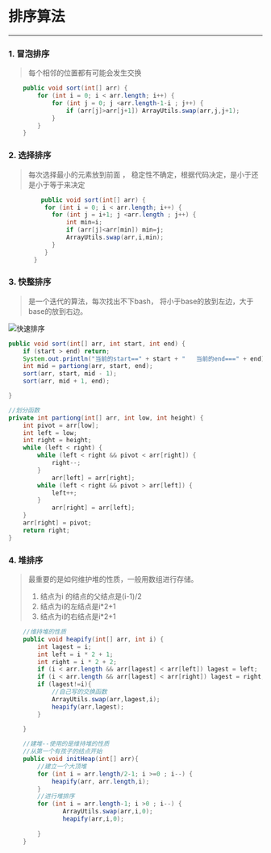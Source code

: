#                           排序算法

---





### 1. 冒泡排序

> 每个相邻的位置都有可能会发生交换

~~~ java
    public void sort(int[] arr) {
        for (int i = 0; i < arr.length; i++) {                      
            for (int j = 0; j <arr.length-1-i ; j++) {
                if (arr[j]>arr[j+1]) ArrayUtils.swap(arr,j,j+1);
            }
        }
    }

~~~





### 2. 选择排序

> 每次选择最小的元素放到前面 ， 稳定性不确定，根据代码决定，是小于还是小于等于来决定

~~~java
         public void sort(int[] arr) {
          for (int i = 0; i < arr.length; i++) {
            for (int j = i+1; j <arr.length ; j++) {
                int min=i;       
                if (arr[j]<arr[min]) min=j;
                ArrayUtils.swap(arr,i,min);
            }
          }
       }
~~~



### 3. 快整排序

> 是一个迭代的算法，每次找出不下bash， 将小于base的放到左边，大于base的放到右边。



![快速排序](https://images2015.cnblogs.com/blog/1024555/201701/1024555-20170108124741566-1283178705.png)





```java
public void sort(int[] arr, int start, int end) {
    if (start > end) return;
    System.out.println("当前的start==" + start + "   当前的end===" + end);
    int mid = partiong(arr, start, end);
    sort(arr, start, mid - 1);
    sort(arr, mid + 1, end);

}

//划分函数
private int partiong(int[] arr, int low, int height) {
    int pivot = arr[low];
    int left = low;
    int right = height;
    while (left < right) {
        while (left < right && pivot < arr[right]) {
            right--;
        }
            arr[left] = arr[right];
        while (left < right && pivot > arr[left]) {
            left++;
        }
            arr[right] = arr[left];
    }
    arr[right] = pivot;
    return right;   
}
```





### 4. 堆排序

> 最重要的是如何维护堆的性质，一般用数组进行存储。
>
> 1. 结点为i 的结点的父结点是(i-1)/2
> 2. 结点为i的左结点是i*2+1
> 3. 结点为i的右结点是i*2+1





~~~ java
    //维持堆的性质
    public void heapify(int[] arr, int i) {
        int lagest = i;
        int left = i * 2 + 1;
        int right = i * 2 + 2;
        if (i < arr.length && arr[lagest] < arr[left]) lagest = left;
        if (i < arr.length && arr[lagest] < arr[right]) lagest = right;
        if (lagest!=i){
            //自己写的交换函数
            ArrayUtils.swap(arr,lagest,i);
            heapify(arr,lagest);
        }
        
    }
~~~



~~~java
    //建堆--使用的是维持堆的性质
    //从第一个有孩子的结点开始
    public void initHeap(int[] arr){
        //建立一个大顶堆
        for (int i = arr.length/2-1; i >=0 ; i--) {
            heapify(arr, arr.length,i);
        }
        //进行堆排序
        for (int i = arr.length-1; i >0 ; i--) {
               ArrayUtils.swap(arr,i,0);
               heapify(arr,i,0);
          
        }
    }

~~~





